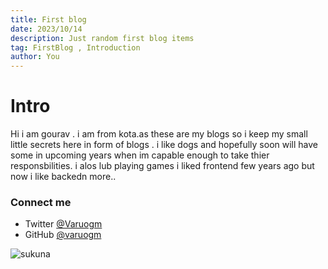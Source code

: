 ```yaml
---
title: First blog
date: 2023/10/14
description: Just random first blog items
tag: FirstBlog , Introduction
author: You
---
```


# Intro

Hi i am gourav . 
i am from kota.as these are my blogs so i keep my small little secrets here in form of blogs .
i like dogs and hopefully soon will have some in upcoming years when im capable enough to take thier responsbilities.
i alos lub playing games
i liked frontend few years ago but now i like backedn more..

### Connect me 

- Twitter [@Varuogm](https://twitter.com/Varougm)
- GitHub [@varuogm](https://github.com/varuogm)

![sukuna](https://i.pinimg.com/originals/44/da/38/44da38f950496a6cbac57eb05a10aa39.jpg)
